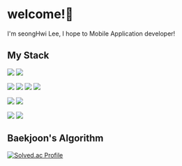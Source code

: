 # welcome!👋

 I'm seongHwi Lee, I hope to Mobile Application developer!


## My Stack

<img src="https://img.shields.io/badge/Python-black?style=for-the-badge&logo=Python&logoColor=3776AB"> <img src="https://img.shields.io/badge/Dart-black?style=for-the-badge&logo=Dart&logoColor=0175C2"> 

<img src="https://img.shields.io/badge/Keras-black?style=for-the-badge&logo=Keras&logoColor=D00000"> <img src="https://img.shields.io/badge/TensorFlow-black?style=for-the-badge&logo=TensorFlow&logoColor=FF6F00"> <img src="https://img.shields.io/badge/scikitLearn-black?style=for-the-badge&logo=scikitLearn&logoColor=F7931E"> <img src="https://img.shields.io/badge/OpenCV-black?style=for-the-badge&logo=OpenCV&logoColor=5C3EE8"> 

<img src="https://img.shields.io/badge/Flask-000000?style=for-the-badge&logo=Flask&logoColor=white"> <img src="https://img.shields.io/badge/Flutter-000000?style=for-the-badge&logo=Flutter&logoColor=02569B">

<img src="https://img.shields.io/badge/GitHub-181717?style=for-the-badge&logo=GitHub&logoColor=white"> <img src="https://img.shields.io/badge/Bitbucket-000000?style=for-the-badge&logo=Bitbucket&logoColor=0052CC">

## Baekjoon's Algorithm 
[![Solved.ac Profile](http://mazassumnida.wtf/api/v2/generate_badge?boj=maasii1)](https://solved.ac/maasii1/)
